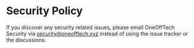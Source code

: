 # Security Policy

If you discover any security related issues, please email OneOffTech Security via [security@oneofftech.xyz](mailto:security@oneofftech.xyz) instead of using the issue tracker or the discussions.